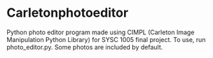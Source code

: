 # Carletonphotoeditor

Python photo editor program made using CIMPL (Carleton Image Manipulation Python Library) for SYSC 1005 final project.
To use, run photo_editor.py. Some photos are included by default.
